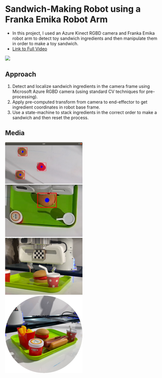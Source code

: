 # Sandwich-Making Robot using a Franka Emika Robot Arm

- In this project, I used an Azure Kinect RGBD camera and Franka Emika robot arm to detect toy sandwich ingredients and then manipulate them in order to make a toy sandwich.
- [Link to Full Video](https://drive.google.com/file/d/1rLvZu4eQSc6O5v0aBRKd64w3CsT2q0uD/view?usp=drive_link)

<img src="https://github.com/shivamtrip/sandwich_bot/assets/66013750/b140fb9f-08e5-4aeb-a65e-5d8632c3d3fe" width="200"> </br>

## Approach
1. Detect and localize sandwich ingredients in the camera frame using Microsoft Azure RGBD camera (using standard CV techniques for pre-processing).
2. Apply pre-computed transform from camera to end-effector to get ingredient coordinates in robot base frame.
3. Use a state-machine to stack ingredients in the correct order to make a sandwich and then reset the process.   

## Media
<img src = "images/im2.png" width = "50%">
<img src = "images/im3.png" width = "50%">
<img src = "images/im4.png" width = "50%">
<img src = "images/im1.png" width = "50%">
